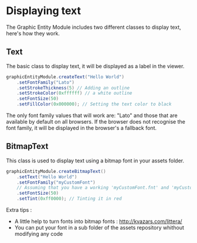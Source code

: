 # Displaying text

The Graphic Entity Module includes two different classes to display text, here's how they work.

## Text

The basic class to display text, it will be displayed as a label in the viewer.

```java
graphicEntityModule.createText("Hello World")
    .setFontFamily("Lato")
    .setStrokeThickness(5) // Adding an outline
    .setStrokeColor(0xffffff) // a white outline
    .setFontSize(50)
    .setFillColor(0x000000); // Setting the text color to black
```
The only font family values that will work are: 
"Lato" and those that are available by default on all browsers.
If the browser does not recognise the font family, it will be displayed in the browser's a fallback font.

## BitmapText

This class is used to display text using a bitmap font in your assets folder.

```java
graphicEntityModule.createBitmapText()
    .setText("Hello World")
    .setFontFamily("myCustomFont")
    // Assuming that you have a working 'myCustomFont.fnt' and 'myCustomFont.png' in your assets folder
    .setFontSize(50)
    .setTint(0xff0000); // Tinting it in red
```

Extra tips :
- A little help to turn fonts into bitmap fonts : http://kvazars.com/littera/
- You can put your font in a sub folder of the assets repository whithout modifying any code